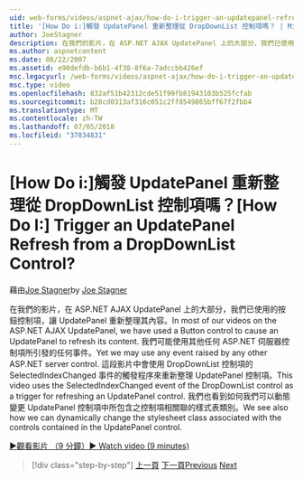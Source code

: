 ```yaml
---
uid: web-forms/videos/aspnet-ajax/how-do-i-trigger-an-updatepanel-refresh-from-a-dropdownlist-control
title: '[How Do i:]觸發 UpdatePanel 重新整理從 DropDownList 控制項嗎？ | Microsoft Docs'
author: JoeStagner
description: 在我們的影片，在 ASP.NET AJAX UpdatePanel 上的大部分，我們已使用的按鈕控制項，讓 UpdatePanel 重新整理其內容。 我們可能使用任何事件...
ms.author: aspnetcontent
ms.date: 08/22/2007
ms.assetid: e90defdb-b6b1-4f38-8f6a-7adccbb426ef
msc.legacyurl: /web-forms/videos/aspnet-ajax/how-do-i-trigger-an-updatepanel-refresh-from-a-dropdownlist-control
msc.type: video
ms.openlocfilehash: 832af51b42312cde51f99fb81943103b525fcfab
ms.sourcegitcommit: b28cd0313af316c051c2ff8549865bff67f2fbb4
ms.translationtype: MT
ms.contentlocale: zh-TW
ms.lasthandoff: 07/05/2018
ms.locfileid: "37834831"
---
```

<a name="how-do-i-trigger-an-updatepanel-refresh-from-a-dropdownlist-control"></a><span data-ttu-id="78276-105">[How Do i:]觸發 UpdatePanel 重新整理從 DropDownList 控制項嗎？</span><span class="sxs-lookup"><span data-stu-id="78276-105">[How Do I:] Trigger an UpdatePanel Refresh from a DropDownList Control?</span></span>
====================
<span data-ttu-id="78276-106">藉由[Joe Stagner](https://github.com/JoeStagner)</span><span class="sxs-lookup"><span data-stu-id="78276-106">by [Joe Stagner](https://github.com/JoeStagner)</span></span>

<span data-ttu-id="78276-107">在我們的影片，在 ASP.NET AJAX UpdatePanel 上的大部分，我們已使用的按鈕控制項，讓 UpdatePanel 重新整理其內容。</span><span class="sxs-lookup"><span data-stu-id="78276-107">In most of our videos on the ASP.NET AJAX UpdatePanel, we have used a Button control to cause an UpdatePanel to refresh its content.</span></span> <span data-ttu-id="78276-108">我們可能使用其他任何 ASP.NET 伺服器控制項所引發的任何事件。</span><span class="sxs-lookup"><span data-stu-id="78276-108">Yet we may use any event raised by any other ASP.NET server control.</span></span> <span data-ttu-id="78276-109">這段影片中會使用 DropDownList 控制項的 SelectedIndexChanged 事件的觸發程序來重新整理 UpdatePanel 控制項。</span><span class="sxs-lookup"><span data-stu-id="78276-109">This video uses the SelectedIndexChanged event of the DropDownList control as a trigger for refreshing an UpdatePanel control.</span></span> <span data-ttu-id="78276-110">我們也看到如何我們可以動態變更 UpdatePanel 控制項中所包含之控制項相關聯的樣式表類別。</span><span class="sxs-lookup"><span data-stu-id="78276-110">We see also how we can dynamically change the stylesheet class associated with the controls contained in the UpdatePanel control.</span></span>

[<span data-ttu-id="78276-111">&#9654;觀看影片 （9 分鐘）</span><span class="sxs-lookup"><span data-stu-id="78276-111">&#9654; Watch video (9 minutes)</span></span>](https://channel9.msdn.com/Blogs/ASP-NET-Site-Videos/how-do-i-trigger-an-updatepanel-refresh-from-a-dropdownlist-control)

> [!div class="step-by-step"]
> <span data-ttu-id="78276-112">[上一頁](how-do-i-implement-the-persistent-communications-pattern-using-web-services.md)
> [下一頁](how-do-i-create-an-aspnet-ajax-extender-from-scratch.md)</span><span class="sxs-lookup"><span data-stu-id="78276-112">[Previous](how-do-i-implement-the-persistent-communications-pattern-using-web-services.md)
[Next](how-do-i-create-an-aspnet-ajax-extender-from-scratch.md)</span></span>
